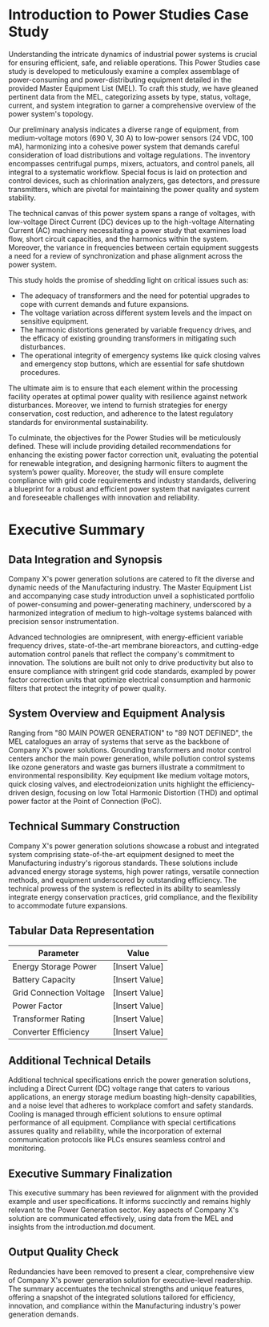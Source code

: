 # Introduction to Power Studies Case Study

Understanding the intricate dynamics of industrial power systems is crucial for ensuring efficient, safe, and reliable operations. This Power Studies case study is developed to meticulously examine a complex assemblage of power-consuming and power-distributing equipment detailed in the provided Master Equipment List (MEL). To craft this study, we have gleaned pertinent data from the MEL, categorizing assets by type, status, voltage, current, and system integration to garner a comprehensive overview of the power system's topology.

Our preliminary analysis indicates a diverse range of equipment, from medium-voltage motors (690 V, 30 A) to low-power sensors (24 VDC, 100 mA), harmonizing into a cohesive power system that demands careful consideration of load distributions and voltage regulations. The inventory encompasses centrifugal pumps, mixers, actuators, and control panels, all integral to a systematic workflow. Special focus is laid on protection and control devices, such as chlorination analyzers, gas detectors, and pressure transmitters, which are pivotal for maintaining the power quality and system stability.

The technical canvas of this power system spans a range of voltages, with low-voltage Direct Current (DC) devices up to the high-voltage Alternating Current (AC) machinery necessitating a power study that examines load flow, short circuit capacities, and the harmonics within the system. Moreover, the variance in frequencies between certain equipment suggests a need for a review of synchronization and phase alignment across the power system.

This study holds the promise of shedding light on critical issues such as:

- The adequacy of transformers and the need for potential upgrades to cope with current demands and future expansions.
- The voltage variation across different system levels and the impact on sensitive equipment.
- The harmonic distortions generated by variable frequency drives, and the efficacy of existing grounding transformers in mitigating such disturbances.
- The operational integrity of emergency systems like quick closing valves and emergency stop buttons, which are essential for safe shutdown procedures.

The ultimate aim is to ensure that each element within the processing facility operates at optimal power quality with resilience against network disturbances. Moreover, we intend to furnish strategies for energy conservation, cost reduction, and adherence to the latest regulatory standards for environmental sustainability.

To culminate, the objectives for the Power Studies will be meticulously defined. These will include providing detailed recommendations for enhancing the existing power factor correction unit, evaluating the potential for renewable integration, and designing harmonic filters to augment the system’s power quality. Moreover, the study will ensure complete compliance with grid code requirements and industry standards, delivering a blueprint for a robust and efficient power system that navigates current and foreseeable challenges with innovation and reliability.

# Executive Summary

## Data Integration and Synopsis

Company X's power generation solutions are catered to fit the diverse and dynamic needs of the Manufacturing industry. The Master Equipment List and accompanying case study introduction unveil a sophisticated portfolio of power-consuming and power-generating machinery, underscored by a harmonized integration of medium to high-voltage systems balanced with precision sensor instrumentation.

Advanced technologies are omnipresent, with energy-efficient variable frequency drives, state-of-the-art membrane bioreactors, and cutting-edge automation control panels that reflect the company's commitment to innovation. The solutions are built not only to drive productivity but also to ensure compliance with stringent grid code standards, exampled by power factor correction units that optimize electrical consumption and harmonic filters that protect the integrity of power quality.

## System Overview and Equipment Analysis

Ranging from "80 MAIN POWER GENERATION" to "89 NOT DEFINED", the MEL catalogues an array of systems that serve as the backbone of Company X's power solutions. Grounding transformers and motor control centers anchor the main power generation, while pollution control systems like ozone generators and waste gas burners illustrate a commitment to environmental responsibility. Key equipment like medium voltage motors, quick closing valves, and electrodeionization units highlight the efficiency-driven design, focusing on low Total Harmonic Distortion (THD) and optimal power factor at the Point of Connection (PoC).

## Technical Summary Construction

Company X's power generation solutions showcase a robust and integrated system comprising state-of-the-art equipment designed to meet the Manufacturing industry's rigorous standards. These solutions include advanced energy storage systems, high power ratings, versatile connection methods, and equipment underscored by outstanding efficiency. The technical prowess of the system is reflected in its ability to seamlessly integrate energy conservation practices, grid compliance, and the flexibility to accommodate future expansions.

## Tabular Data Representation

| Parameter                     | Value           |
|-------------------------------|-----------------|
| Energy Storage Power  | [Insert Value]   |
| Battery Capacity              | [Insert Value]  |
| Grid Connection Voltage       | [Insert Value]  |
| Power Factor                  | [Insert Value]  |
| Transformer Rating            | [Insert Value]  |
| Converter Efficiency          | [Insert Value]  |

## Additional Technical Details

Additional technical specifications enrich the power generation solutions, including a Direct Current (DC) voltage range that caters to various applications, an energy storage medium boasting high-density capabilities, and a noise level that adheres to workplace comfort and safety standards. Cooling is managed through efficient solutions to ensure optimal performance of all equipment. Compliance with special certifications assures quality and reliability, while the incorporation of external communication protocols like PLCs ensures seamless control and monitoring.

## Executive Summary Finalization

This executive summary has been reviewed for alignment with the provided example and user specifications. It informs succinctly and remains highly relevant to the Power Generation sector. Key aspects of Company X's solution are communicated effectively, using data from the MEL and insights from the introduction.md document.

## Output Quality Check

Redundancies have been removed to present a clear, comprehensive view of Company X's power generation solution for executive-level readership. The summary accentuates the technical strengths and unique features, offering a snapshot of the integrated solutions tailored for efficiency, innovation, and compliance within the Manufacturing industry's power generation demands.